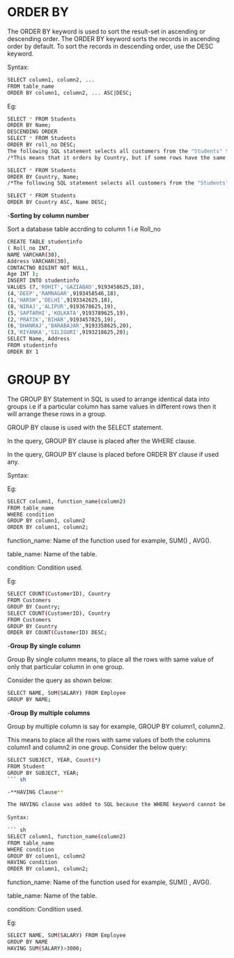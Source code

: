 # ORDER BY

The ORDER BY keyword is used to sort the result-set in ascending or descending order. 
The ORDER BY keyword sorts the records in ascending order by default. To sort the records in descending order, use the DESC keyword.
  
Syntax:

``` sh
SELECT column1, column2, ...
FROM table_name
ORDER BY column1, column2, ... ASC|DESC;
``` 

Eg:

``` sh
SELECT * FROM Students
ORDER BY Name;
DESCENDING ORDER
SELECT * FROM Students
ORDER BY roll_no DESC;
The following SQL statement selects all customers from the "Students" table, sorted by the "Country" and the "Name" column. 
/*This means that it orders by Country, but if some rows have the same Country, it orders them by Name:*/
  ``` 
``` sh  
SELECT * FROM Students
ORDER BY Country, Name;
/*The following SQL statement selects all customers from the "Students" table, sorted ascending by the "Country" and descending by the "Name" column:*/
``` 

``` sh
SELECT * FROM Students
ORDER BY Country ASC, Name DESC;
``` 

-**Sorting by column number**

Sort a database table accrding to column 1 i.e Roll_no

``` sh
CREATE TABLE studentinfo
( Roll_no INT,
NAME VARCHAR(30),
Address VARCHAR(30),
CONTACTNO BIGINT NOT NULL,
Age INT ); 
INSERT INTO studentinfo
VALUES (7,'ROHIT','GAZIABAD',9193458625,18),
(4,'DEEP','RAMNAGAR',9193458546,18),
(1,'HARSH','DELHI',9193342625,18),
(8,'NIRAJ','ALIPUR',9193678625,19),
(5,'SAPTARHI','KOLKATA',9193789625,19),
(2,'PRATIK','BIHAR',9193457825,19),
(6,'DHANRAJ','BARABAJAR',9193358625,20),
(3,'RIYANKA','SILIGURI',9193218625,20);
SELECT Name, Address
FROM studentinfo
ORDER BY 1
``` 


# GROUP BY

The GROUP BY Statement in SQL is used to arrange identical data into groups i.e if a particular column has same values
in different rows then it will arrange these rows in a group. 
   
GROUP BY clause is used with the SELECT statement.
  
In the query, GROUP BY clause is placed after the WHERE clause.
  
In the query, GROUP BY clause is placed before ORDER BY clause if used any.

Syntax:

Eg:

``` sh
SELECT column1, function_name(column2)
FROM table_name
WHERE condition
GROUP BY column1, column2
ORDER BY column1, column2;
``` 

function_name: Name of the function used for example, SUM() , AVG().
  
table_name: Name of the table.
  
condition: Condition used.

Eg:

``` sh
SELECT COUNT(CustomerID), Country
FROM Customers
GROUP BY Country;
SELECT COUNT(CustomerID), Country
FROM Customers
GROUP BY Country
ORDER BY COUNT(CustomerID) DESC;
``` 

-**Group By single column**

Group By single column means, to place all the rows with same value of only that particular column in one group. 

  Consider the query as shown below:

``` sh
SELECT NAME, SUM(SALARY) FROM Employee 
GROUP BY NAME;
``` 

-**Group By multiple columns**

Group by multiple column is say for example, GROUP BY column1, column2.
  
This means to place all the rows with same values of both the columns column1 and column2 in one group. Consider the below query:

``` sh
SELECT SUBJECT, YEAR, Count(*)
FROM Student
GROUP BY SUBJECT, YEAR;
``` sh

-**HAVING Clause**

The HAVING clause was added to SQL because the WHERE keyword cannot be used with aggregate functions.
  
Syntax:

``` sh
SELECT column1, function_name(column2)
FROM table_name
WHERE condition
GROUP BY column1, column2
HAVING condition
ORDER BY column1, column2;
``` 

function_name: Name of the function used for example, SUM() , AVG().
  
table_name: Name of the table.
  
condition: Condition used.

Eg:

``` sh
SELECT NAME, SUM(SALARY) FROM Employee 
GROUP BY NAME
HAVING SUM(SALARY)>3000; 
``` 

